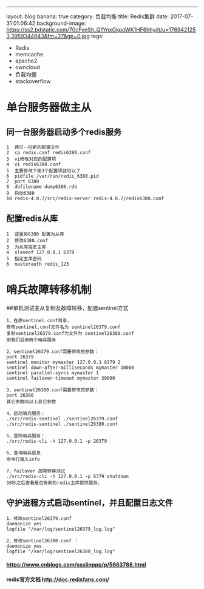 ---
layout: blog
banana: true
category: 负载均衡
title:  Redis集群
date:   2017-07-31 01:06:42
background-image: https://ss2.bdstatic.com/70cFvnSh_Q1YnxGkpoWK1HF6hhy/it/u=1769421253,3959344943&fm=27&gp=0.jpg
tags:
- Redis
- memcache
- apache2
- owncloud
- 负载均衡
- stackoverflow

# 单台服务器做主从

## 同一台服务器启动多个redis服务
    1  拷贝一份新的配置文件 
    2  cp redis.conf redis6380.conf
    3  vi修改对应的配置项 
    4  vi redis6380.conf
    5  主要修改下面3个配置项就可以了 
    6  pidfile /var/run/redis_6380.pid
    7  port 6380 
    8  dbfilename dump6380.rdb
    9  启动6380
    10 redis-4.0.7/src/redis-server redis-4.0.7/redis6380.conf 

## 配置redis从库
    1  这里将6380 配置为从库
    2  修改6380.conf
    3  为从库指定主库
    4  slaveof 127.0.0.1 6379 
    5  指定主库密码
    6  masterauth redis_123

    
# 哨兵故障转移机制

##单机测试主从复制及故障转移，配置sentinel方式

    1、在原sentinel.conf目录，
    修改sentinel.conf文件名为 sentinel26379.conf
    复制sentinel26379.conf为文件为 sentinel26380.conf
    即我们启用两个哨兵服务

    2、sentinel26379.conf需要修改的参数：
    port 26379
    sentinel monitor mymaster 127.0.0.1 6379 2
    sentinel down-after-milliseconds mymaster 10000
    sentinel parallel-syncs mymaster 1
    sentinel failover-timeout mymaster 30000

    3、sentinel26380.conf需要修改的参数：
    port 26380
    其它参数同以上其它参数

    4、启动哨兵服务：
    ./src/redis-sentinel ./sentinel26379.conf
    ./src/redis-sentinel ./sentinel26380.conf

    5、登陆哨兵服务：
    ./src/redis-cli -h 127.0.0.1 -p 26379

    6、查询哨兵信息
    命令行输入info

    7、failover 故障转移测试
    ./src/redis-cli -h 127.0.0.1 -p 6379 shutdown
    30秒之后查看是否有新的redis主库提供服务。

## 守护进程方式启动sentinel，并且配置日志文件

    1、修改sentinel26379.conf 
    daemonize yes
    logfile "/var/log/sentinel26379_log.log"

    2、修改sentinel26380.conf ：
    daemonize yes
    logfile "/var/log/sentinel26380_log.log"

#### https://www.cnblogs.com/ssslinppp/p/5663788.html
#### redis官方文档 http://doc.redisfans.com/
